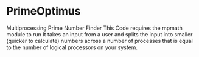 # PrimeOptimus
Multiprocessing Prime Number Finder
This Code requires the mpmath module to run
It takes an input from a user and splits the input into smaller (quicker to calculate) numbers 
across a number of processes that is equal to the number of logical processors on your system.
